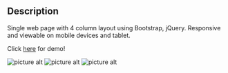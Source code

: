 ## Description

Single web page with 4 column layout using Bootstrap, jQuery. Responsive and viewable on mobile devices and tablet.

Click [here](http://samsho1.surge.sh) for demo!

![picture alt](https://i.ibb.co/6vL0n57/Screen-Shot-2021-08-19-at-12-23-08-PM-50.png)
![picture alt](https://i.ibb.co/BVTvykN/Screen-Shot-2021-08-19-at-12-23-26-PM-50.png)
![picture alt](https://i.ibb.co/59Tyvc9/Screen-Shot-2021-08-19-at-12-23-39-PM-50.png)
